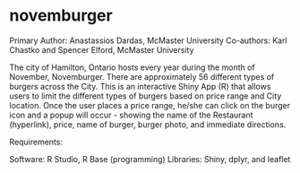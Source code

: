 # novemburger

Primary Author: Anastassios Dardas, McMaster University
Co-authors: Karl Chastko and Spencer Elford, McMaster University

The city of Hamilton, Ontario hosts every year during the month of November, Novemburger. There are approximately 56 different types of burgers across the City. This is an interactive Shiny App (R) that allows users to limit the different types of burgers based on price range and City location. Once the user places a price range, he/she can click on the burger icon and a popup will occur - showing the name of the Restaurant (hyperlink), price, name of burger, burger photo, and immediate directions. 

Requirements: 

Software: R Studio, R Base (programming)
Libraries: Shiny, dplyr, and leaflet 
